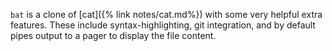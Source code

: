 `bat` is a clone of [cat]({% link notes/cat.md%}) with some very helpful extra features. These include syntax-highlighting, git integration, and by default pipes output to a pager to display the file content. 